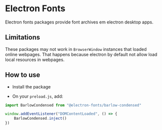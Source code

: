 # Electron Fonts

Electron fonts packages provide font archives em electron desktop apps.

## Limitations

These packages may not work in `BrowserWindow` instances that loaded online webpages. That happens because electron by default not allow load local resources in webpages.

## How to use

* Install the package

* On your `preload.js`, add:

```ts
import BarlowCondensed from "@electron-fonts/barlow-condensed"

window.addEventListener("DOMContentLoaded", () => {
    BarlowCondensed.inject()
})
```